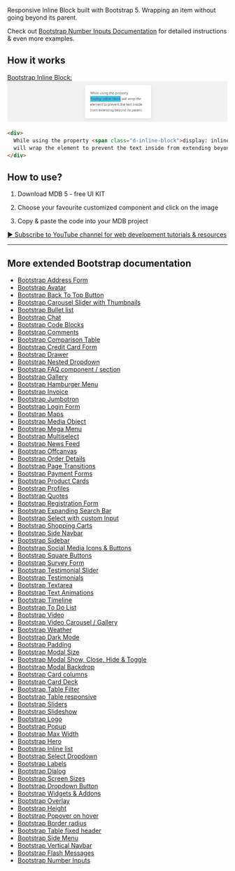 
Responsive Inline Block built with Bootstrap 5. Wrapping an item without going beyond its parent.

Check out [Bootstrap Number Inputs Documentation](https://mdbootstrap.com/docs/standard/extended/number-inputs/) for detailed instructions & even more examples.

## How it works

[Bootstrap Inline Block:
![Bootstrap 5 Inline block](/assets/how-it-works.png)](https://mdbootstrap.com/docs/standard/extended/inline-block/#section-how-it-works)

```html
<div>
  While using the property <span class="d-inline-block">display: inline-block</span>
  will wrap the element to prevent the text inside from extending beyond its parent.
</div>
```


## How to use?

1. Download MDB 5 - free UI KIT

2. Choose your favourite customized component and click on the image

3. Copy & paste the code into your MDB project

[▶️ Subscribe to YouTube channel for web development tutorials & resources](https://www.youtube.com/MDBootstrap?sub_confirmation=1)

___

## More extended Bootstrap documentation

<ul>
<li><a href="https://mdbootstrap.com/docs/standard/extended/bootstrap-address-form/">Bootstrap Address Form</a></li>
<li><a href="https://mdbootstrap.com/docs/standard/extended/avatar/">Bootstrap Avatar</a></li>
<li><a href="https://mdbootstrap.com/docs/standard/extended/back-to-top/">Bootstrap Back To Top Button</a></li>
<li><a href="https://mdbootstrap.com/docs/standard/extended/carousel-with-thumbnails/">Bootstrap Carousel Slider with Thumbnails</a></li>
<li><a href="https://mdbootstrap.com/docs/standard/extended/bullet-list/">Bootstrap Bullet list</a></li>
<li><a href="https://mdbootstrap.com/docs/standard/extended/chat/">Bootstrap Chat</a></li>
<li><a href="https://mdbootstrap.com/docs/standard/extended/code/">Bootstrap Code Blocks</a></li>
<li><a href="https://mdbootstrap.com/docs/standard/extended/comments/">Bootstrap Comments</a></li>
<li><a href="https://mdbootstrap.com/docs/standard/extended/bootstrap-comparison-table/">Bootstrap Comparison Table</a></li>
<li><a href="https://mdbootstrap.com/docs/standard/extended/credit-card/">Bootstrap Credit Card Form</a></li>
<li><a href="https://mdbootstrap.com/docs/standard/extended/drawer/">Bootstrap Drawer</a></li>
<li><a href="https://mdbootstrap.com/docs/standard/extended/dropdown-multilevel/">Bootstrap Nested Dropdown</a></li>
<li><a href="https://mdbootstrap.com/docs/standard/extended/faq/">Bootstrap FAQ component / section</a></li>
<li><a href="https://mdbootstrap.com/docs/standard/extended/gallery/">Bootstrap Gallery</a></li>
<li><a href="https://mdbootstrap.com/docs/standard/extended/hamburger-menu/">Bootstrap Hamburger Menu</a></li>
<li><a href="https://mdbootstrap.com/docs/standard/extended/bootstrap-invoice/">Bootstrap Invoice</a></li>
<li><a href="https://mdbootstrap.com/docs/standard/extended/jumbotron/">Bootstrap Jumbotron</a></li>
<li><a href="https://mdbootstrap.com/docs/standard/extended/login/">Bootstrap Login Form</a></li>
<li><a href="https://mdbootstrap.com/docs/standard/extended/maps/">Bootstrap Maps</a></li>
<li><a href="https://mdbootstrap.com/docs/standard/extended/media-object/">Bootstrap Media Object</a></li>
<li><a href="https://mdbootstrap.com/docs/standard/extended/mega-menu/">Bootstrap Mega Menu</a></li> 
<li><a href="https://mdbootstrap.com/docs/standard/extended/multiselect/">Bootstrap Multiselect</a></li> 
<li><a href="https://mdbootstrap.com/docs/standard/extended/news-feed/">Bootstrap News Feed</a></li> 
<li><a href="https://mdbootstrap.com/docs/standard/extended/offcanvas/">Bootstrap Offcanvas</a></li> 
<li><a href="https://mdbootstrap.com/docs/standard/extended/order-details/">Bootstrap Order Details</a></li> 
<li><a href="https://mdbootstrap.com/docs/standard/extended/page-transitions/">Bootstrap Page Transitions</a></li> 
<li><a href="https://mdbootstrap.com/docs/standard/extended/payment-forms/">Bootstrap Payment Forms</a></li> 
<li><a href="https://mdbootstrap.com/docs/standard/extended/product-cards/">Bootstrap Product Cards</a></li> 
<li><a href="https://mdbootstrap.com/docs/standard/extended/profiles/">Bootstrap Profiles</a></li>  
<li><a href="https://mdbootstrap.com/docs/standard/extended/quotes/">Bootstrap Quotes</a></li> 
<li><a href="https://mdbootstrap.com/docs/standard/extended/registration/">Bootstrap Registration Form</a></li> 
<li><a href="https://mdbootstrap.com/docs/standard/extended/search-expanding/">Bootstrap Expanding Search Bar</a></li> 
<li><a href="https://mdbootstrap.com/docs/standard/extended/select-with-custom-input//">Bootstrap Select with custom Input</a></li> 
<li><a href="https://mdbootstrap.com/docs/standard/extended/shopping-carts/">Bootstrap Shopping Carts</a></li> 
<li><a href="https://mdbootstrap.com/docs/standard/extended/side-navbar/">Bootstrap Side Navbar</a></li>  
<li><a href="https://mdbootstrap.com/docs/standard/extended/sidebar/">Bootstrap Sidebar</a></li>  
<li><a href="https://mdbootstrap.com/docs/standard/extended/social-media/">Bootstrap Social Media Icons & Buttons</a></li>  
<li><a href="https://mdbootstrap.com/docs/standard/extended/square-buttons/">Bootstrap Square Buttons</a></li>  
<li><a href="https://mdbootstrap.com/docs/standard/extended/bootstrap-survey-form/">Bootstrap Survey Form</a></li>  
<li><a href="https://mdbootstrap.com/docs/standard/extended/testimonial-slider/">Bootstrap Testimonial Slider</a></li>  
<li><a href="https://mdbootstrap.com/docs/standard/extended/testimonials/">Bootstrap Testimonials</a></li>  
<li><a href="https://mdbootstrap.com/docs/standard/extended/textarea/">Bootstrap Textarea</a></li>  
<li><a href="https://mdbootstrap.com/docs/standard/extended/css-text-animations/">Bootstrap Text Animations</a></li> 
<li><a href="https://mdbootstrap.com/docs/standard/extended/timeline/">Bootstrap Timeline</a></li>  
<li><a href="https://mdbootstrap.com/docs/standard/extended/to-do-list/">Bootstrap To Do List</a></li>  
<li><a href="https://mdbootstrap.com/docs/standard/extended/video/">Bootstrap Video</a></li>
<li><a href="https://mdbootstrap.com/docs/standard/extended/video-carousel/">Bootstrap Video Carousel / Gallery</a></li>  
<li><a href="https://mdbootstrap.com/docs/standard/extended/weather/">Bootstrap Weather</a></li> 
<li><a href="https://mdbootstrap.com/docs/standard/extended/dark-mode/">Bootstrap Dark Mode</a></li> 
<li><a href="https://mdbootstrap.com/docs/standard/extended/padding/">Bootstrap Padding</a></li> 
<li><a href="https://mdbootstrap.com/docs/standard/extended/modal-size/">Bootstrap Modal Size</a></li> 
<li><a href="https://mdbootstrap.com/docs/standard/extended/modal-methods/">Bootstrap Modal Show, Close, Hide & Toggle</a></li> 
<li><a href="https://mdbootstrap.com/docs/standard/extended/modal-backdrop/">Bootstrap Modal Backdrop</a></li> 
<li><a href="https://mdbootstrap.com/docs/standard/extended/card-columns/">Bootstrap Card columns</a></li> 
<li><a href="https://mdbootstrap.com/docs/standard/extended/card-deck/">Bootstrap Card Deck</a></li> 
<li><a href="https://mdbootstrap.com/docs/standard/extended/table-filter/">Bootstrap Table Filter</a></li> 
<li><a href="https://mdbootstrap.com/docs/standard/extended/table-responsive/">Bootstrap Table responsive</a></li> 
<li><a href="https://mdbootstrap.com/docs/standard/extended/slider/">Bootstrap Sliders</a></li> 
<li><a href="https://mdbootstrap.com/docs/standard/extended/slideshow/">Bootstrap Slideshow</a></li> 
<li><a href="https://mdbootstrap.com/docs/standard/extended/logo/">Bootstrap Logo</a></li> 
<li><a href="https://mdbootstrap.com/docs/standard/extended/popup/">Bootstrap Popup</a></li> 
<li><a href="https://mdbootstrap.com/docs/standard/extended/max-width/">Bootstrap Max Width</a></li> 
<li><a href="https://mdbootstrap.com/docs/standard/extended/hero/">Bootstrap Hero</a></li> 
<li><a href="https://mdbootstrap.com/docs/standard/extended/inline-list/">Bootstrap Inline list</a></li> 
<li><a href="https://mdbootstrap.com/docs/standard/extended/select-dropdown/">Bootstrap Select Dropdown</a></li> 
<li><a href="https://mdbootstrap.com/docs/standard/extended/labels/">Bootstrap Labels</a></li> 
<li><a href="https://mdbootstrap.com/docs/standard/extended/dialog/">Bootstrap Dialog</a></li> 
<li><a href="https://mdbootstrap.com/docs/standard/extended/screen-sizes/">Bootstrap Screen Sizes</a></li> 
<li><a href="https://mdbootstrap.com/docs/standard/extended/dropdown-button/">Bootstrap Dropdown Button</a></li> 
<li><a href="https://mdbootstrap.com/docs/standard/extended/widgets/">Bootstrap Widgets & Addons</a></li> 
<li><a href="https://mdbootstrap.com/docs/standard/extended/overlay/">Bootstrap Overlay</a></li> 
<li><a href="https://mdbootstrap.com/docs/standard/extended/height/">Bootstrap Height</a></li> 
<li><a href="https://mdbootstrap.com/docs/standard/extended/popover-on-hover/">Bootstrap Popover on hover</a></li> 
<li><a href="https://mdbootstrap.com/docs/standard/extended/border-radius/">Bootstrap Border radius</a></li> 
<li><a href="https://mdbootstrap.com/docs/standard/extended/table-fixed-header/">Bootstrap Table fixed header</a></li> 
<li><a href="https://mdbootstrap.com/docs/standard/extended/side-menu/">Bootstrap Side Menu</a></li> 
<li><a href="https://mdbootstrap.com/docs/standard/extended/vertical-navbar/">Bootstrap Vertical Navbar</a></li> 
<li><a href="https://mdbootstrap.com/docs/standard/extended/flash-messages">Bootstrap Flash Messages</a></li> 
<li><a href="https://mdbootstrap.com/docs/standard/extended/number-inputs/">Bootstrap Number Inputs</a></li> 

</ul>